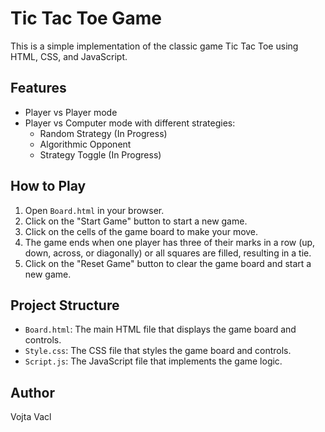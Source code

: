 # Tic Tac Toe Game

This is a simple implementation of the classic game Tic Tac Toe using HTML, CSS, and JavaScript.

## Features

- Player vs Player mode
- Player vs Computer mode with different strategies:
  - Random Strategy (In Progress)
  - Algorithmic Opponent
  - Strategy Toggle (In Progress)

## How to Play

1. Open `Board.html` in your browser.
2. Click on the "Start Game" button to start a new game.
3. Click on the cells of the game board to make your move.
4. The game ends when one player has three of their marks in a row (up, down, across, or diagonally) or all squares are filled, resulting in a tie.
5. Click on the "Reset Game" button to clear the game board and start a new game.

## Project Structure

- `Board.html`: The main HTML file that displays the game board and controls.
- `Style.css`: The CSS file that styles the game board and controls.
- `Script.js`: The JavaScript file that implements the game logic.

## Author

Vojta Vacl
